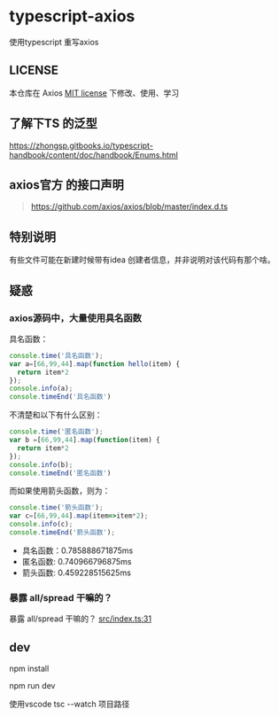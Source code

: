 # typescript-axios
使用typescript 重写axios


## LICENSE

本仓库在 Axios [MIT license](https://github.com/axios/axios/blob/master/LICENSE) 下修改、使用、学习

## 了解下TS 的泛型

https://zhongsp.gitbooks.io/typescript-handbook/content/doc/handbook/Enums.html

## axios官方 的接口声明
> https://github.com/axios/axios/blob/master/index.d.ts


## 特别说明

有些文件可能在新建时候带有idea 创建者信息，并非说明对该代码有那个啥。

## 疑惑

### axios源码中，大量使用具名函数

具名函数：

```js
console.time('具名函数');
var a=[66,99,44].map(function hello(item) {
  return item*2
});
console.info(a);
console.timeEnd('具名函数')

```
不清楚和以下有什么区别：
```js
console.time('匿名函数');
var b =[66,99,44].map(function(item) {
  return item*2
});
console.info(b);
console.timeEnd('匿名函数')

```
而如果使用箭头函数，则为：

```js
console.time('箭头函数');
var c=[66,99,44].map(item=>item*2);
console.info(c);
console.timeEnd('箭头函数');
```

- 具名函数：0.785888671875ms
- 匿名函数: 0.740966796875ms
- 箭头函数: 0.459228515625ms

### 暴露 all/spread 干嘛的？

暴露 all/spread 干嘛的？ [src/index.ts:31](src/index.ts )


## dev

npm install

npm run dev

使用vscode tsc --watch 项目路径
